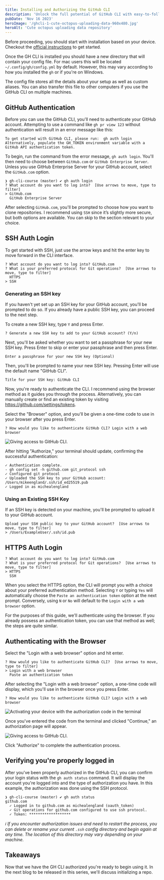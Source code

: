 ```yaml
---
title: Installing and Authorizing the GitHub CLI
description: 'Unlock the full potential of GitHub CLI with easy-to-follow steps on setup, authentication, and efficient use of SSH and HTTPS. Elevate your coding efficiency today.'
pubDate: 'Nov 16 2023'
heroImage: '/ghcli-1-cute-octopus-uploading-data-960x480.jpg'
heroAlt: 'Cute octopus uploading data repository'
---
```


Before proceeding, you should start with installation based on your device. Checkout the [official instructions](https://github.com/cli/cli#installation) to get started.

Once the GH CLI is installed you should have a new directory that will contain your config file. For mac users this will be located `~/.config/gh/config.yml` by default. However, this may vary according to how you installed the `gh` or if you're on Windows.

The config file stores all the details about your setup as well as custom aliases. You can also transfer this file to other computers if you use the GitHub CLI on multiple machines.

## GitHub Authentication
Before you can use the GitHub CLI, you'll need to authenticate your GitHub account. Attempting to use a command like `gh pr view 123` without authentication will result in an error message like this:

```shell
To get started with GitHub CLI, please run:  gh auth login
Alternatively, populate the GH_TOKEN environment variable with a GitHub API authentication token.
```

To begin, run the command from the error message, `gh auth login`. You'll then need to choose between `GitHub.com` or `GitHub Enterprise Server`. Unless you use GitHub Enterprise Server for your GitHub account, select the `GitHub.com` option.

```shell
❯ gh-cli-course (master) ✔ gh auth login
? What account do you want to log into?  [Use arrows to move, type to filter]
> GitHub.com
  GitHub Enterprise Server
```

After selecting `GitHub.com`, you'll be prompted to choose how you want to clone repositories. I recommend using `SSH` since it’s slightly more secure, but both options are available. You can skip to the section relevant to your choice.

## SSH Auth Login
To get started with SSH, just use the arrow keys and hit the enter key to move forward in the CLI interface.

```shell
? What account do you want to log into? GitHub.com
? What is your preferred protocol for Git operations?  [Use arrows to move, type to filter]
  HTTPS
> SSH
```

### Generating an SSH key
If you haven't yet set up an SSH key for your GitHub account, you'll be prompted to do so. If you already have a public SSH key, you can proceed to the next step.

To create a new SSH key, type `Y` and press Enter.

```shell
? Generate a new SSH key to add to your GitHub account? (Y/n)
```

Next, you'll be asked whether you want to set a passphrase for your new SSH key. Press Enter to skip or enter your passphrase and then press Enter.

```shell
Enter a passphrase for your new SSH key (Optional)
```

Then, you'll be prompted to name your new SSH key. Pressing Enter will use the default name "GitHub CLI".

```shell
Title for your SSH key: GitHub CLI
```

Now, you're ready to authenticate the CLI. I recommend using the browser method as it guides you through the process. Alternatively, you can manually create or find an existing token by visiting https://github.com/settings/tokens.

Select the "Browser" option, and you'll be given a one-time code to use in your browser after you press Enter.

```shell
? How would you like to authenticate GitHub CLI? Login with a web browser
```
![Giving access to GitHub CLI.](./assets/ghcli-1-access-auth.jpg)

After hitting "Authorize," your terminal should update, confirming the successful authentication:

```shell
✓ Authentication complete.
- gh config set -h github.com git_protocol ssh
✓ Configured git protocol
✓ Uploaded the SSH key to your GitHub account: /Users/mikeengland/.ssh/id_ed25519.pub
✓ Logged in as michealengland
```

### Using an Existing SSH Key
If an SSH key is detected on your machine, you'll be prompted to upload it to your GitHub account.

```shell
Upload your SSH public key to your GitHub account?  [Use arrows to move, type to filter]
> /Users/ExampleUser/.ssh/id.pub
```

## HTTPS Auth Login
```shell
? What account do you want to log into? GitHub.com
? What is your preferred protocol for Git operations?  [Use arrows to move, type to filter]
> HTTPS
  SSH
```

When you select the HTTPS option, the CLI will prompt you with a choice about your preferred authentication method. Selecting `Y` or typing `Yes` will automatically choose the `Paste an authentication token` option at the next prompt. Conversely, using `N` or `No` will default to the `Login with a web browser` option.

For the purposes of this guide, we'll authenticate using the browser. If you already possess an authentication token, you can use that method as well; the steps are quite similar.

## Authenticating with the Browser
Select the "Login with a web browser" option and hit enter.

```shell
? How would you like to authenticate GitHub CLI?  [Use arrows to move, type to filter]
> Login with a web browser
  Paste an authentication token
```

After selecting the "Login with a web browser" option, a one-time code will display, which you'll use in the browser once you press Enter.

```shell
? How would you like to authenticate GitHub CLI? Login with a web browser
```

![Activating your device with the authorization code in the terminal](./assets/ghcli-1-device-activation.jpg)

Once you've entered the code from the terminal and clicked "Continue," an authorization page will appear.

![Giving access to GitHub CLI.](./assets/ghcli-1-access-auth.jpg)

Click "Authorize" to complete the authentication process.

## Verifying you're properly logged in
After you've been properly authorized in the GitHub CLI, you can confirm your login status with the `gh auth status` command. It will display the account you're logged into and the type of authorization you have. In this example, the authorization was done using the SSH protocol.

```shell
❯ gh-cli-course (master) ✔ gh auth status
github.com
  ✓ Logged in to github.com as michealengland (oauth_token)
  ✓ Git operations for github.com configured to use ssh protocol.
  ✓ Token: *******************
```

_ℹ️  If you encounter authorization issues and need to restart the process, you can delete or rename your current `.ssh` config directory and begin again at any time. The location of this directory may vary depending on your machine._

## Takeaways
Now that we have the GH CLI authorized you're ready to begin using it. In the next blog to be released in this series, we'll discuss initializing a repo.